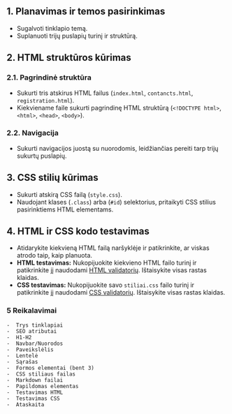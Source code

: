 ## 1. Planavimas ir temos pasirinkimas

* Sugalvoti tinklapio temą.
* Suplanuoti trijų puslapių turinį ir struktūrą.

## 2. HTML struktūros kūrimas

### 2.1. Pagrindinė struktūra

* Sukurti tris atskirus HTML failus (`index.html`, `contancts.html`, `registration.html`).
* Kiekviename faile sukurti pagrindinę HTML struktūrą (`<!DOCTYPE html>`, `<html>`, `<head>`, `<body>`).

### 2.2. Navigacija

* Sukurti navigacijos juostą su nuorodomis, leidžiančias pereiti tarp trijų sukurtų puslapių.

## 3. CSS stilių kūrimas

* Sukurti atskirą CSS failą (`style.css`).
* Naudojant klases (`.class`) arba (`#id`) selektorius, pritaikyti CSS stilius pasirinktiems HTML elementams.


## 4. HTML ir CSS kodo testavimas

* Atidarykite kiekvieną HTML failą naršyklėje ir patikrinkite, ar viskas atrodo taip, kaip planuota.
* **HTML testavimas:** Nukopijuokite kiekvieno HTML failo turinį ir patikrinkite jį naudodami [HTML validatorių](https://validator.w3.org/). Ištaisykite visas rastas klaidas.
* **CSS testavimas:** Nukopijuokite savo `stiliai.css` failo turinį ir patikrinkite jį naudodami [CSS validatorių](https://jigsaw.w3.org/css-validator/). Ištaisykite visas rastas klaidas.

### 5 Reikalavimai
    -  Trys tinklapiai
    -  SEO atributai
    -  H1-H2
    -  Navbar/Nuorodos
    -  Paveikslėlis
    -  Lentelė
    -  Sąrašas
    -  Formos elementai (bent 3)
    -  CSS stiliaus failas
    -  Markdown failai
    -  Papildomas elementas
    -  Testavimas HTML
    -  Testavimas CSS
    -  Ataskaita